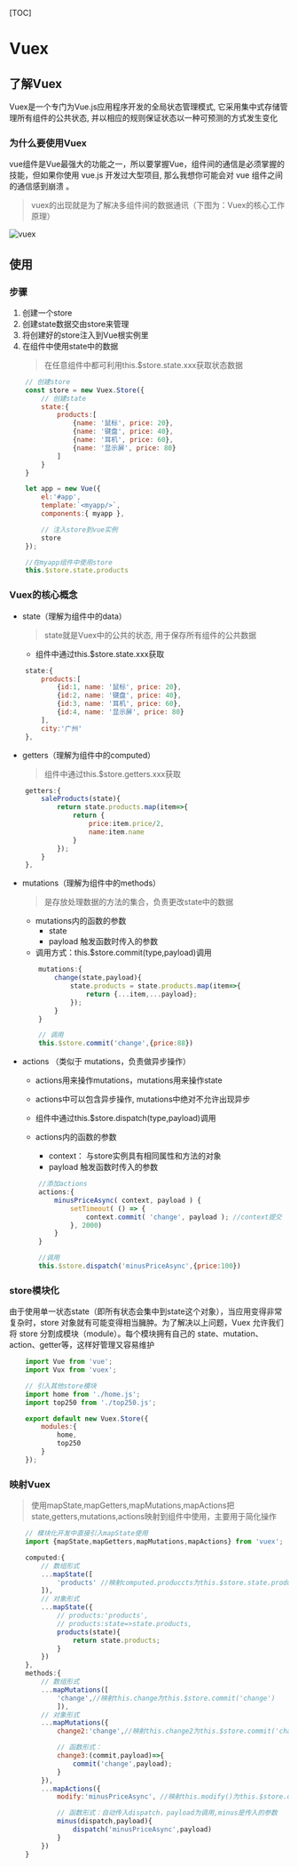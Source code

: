 [TOC]

# Vuex

## 了解Vuex

Vuex是一个专门为Vue.js应用程序开发的全局状态管理模式, 它采用集中式存储管理所有组件的公共状态, 并以相应的规则保证状态以一种可预测的方式发生变化

### 为什么要使用Vuex

vue组件是Vue最强大的功能之一，所以要掌握Vue，组件间的通信是必须掌握的技能，但如果你使用 vue.js 开发过大型项目, 那么我想你可能会对 vue 组件之间的通信感到崩溃 。
>vuex的出现就是为了解决多组件间的数据通讯（下图为：Vuex的核心工作原理）

![vuex](./img/vuex.png "Optional title")


## 使用

### 步骤

1. 创建一个store
2. 创建state数据交由store来管理
3. 将创建好的store注入到Vue根实例里
4. 在组件中使用state中的数据
    > 在任意组件中都可利用this.$store.state.xxx获取状态数据

```javascript
    // 创建store
    const store = new Vuex.Store({
        // 创建state
        state:{
            products:[
                {name: '鼠标', price: 20},
                {name: '键盘', price: 40},
                {name: '耳机', price: 60},
                {name: '显示屏', price: 80}
            ]
        }
    }

    let app = new Vue({
        el:'#app',
        template:`<myapp/>`,
        components:{ myapp },

        // 注入store到vue实例
        store
    });

    //在myapp组件中使用store
    this.$store.state.products
```

### Vuex的核心概念

* state（理解为组件中的data）
    > state就是Vuex中的公共的状态, 用于保存所有组件的公共数据
    * 组件中通过this.$store.state.xxx获取


```javascript
    state:{
        products:[
            {id:1, name: '鼠标', price: 20},
            {id:2, name: '键盘', price: 40},
            {id:3, name: '耳机', price: 60},
            {id:4, name: '显示屏', price: 80}
        ],
        city:'广州'
    },
```

* getters（理解为组件中的computed）
    > 组件中通过this.$store.getters.xxx获取


```javascript
    getters:{
        saleProducts(state){
            return state.products.map(item=>{
                return {
                    price:item.price/2,
                    name:item.name
                }
            });
        }
    },
```

* mutations（理解为组件中的methods）
    > 是存放处理数据的方法的集合，负责更改state中的数据
    - mutations内的函数的参数
        + state
        + payload 触发函数时传入的参数
    * 调用方式：this.$store.commit(type,payload)调用

    ```javascript
        mutations:{
            change(state,payload){
                state.products = state.products.map(item=>{
                    return {...item,...payload};
                });
            }
        }

        // 调用
        this.$store.commit('change',{price:88})
    ```

* actions （类似于 mutations，负责做异步操作）
    * actions用来操作mutations，mutations用来操作state
    * actions中可以包含异步操作, mutations中绝对不允许出现异步
    * 组件中通过this.$store.dispatch(type,payload)调用

    * actions内的函数的参数
        - context： 与store实例具有相同属性和方法的对象
        - payload 触发函数时传入的参数

    ```javascript
        //添加actions
        actions:{ 
            minusPriceAsync( context, payload ) {
                setTimeout( () => {
                    context.commit( 'change', payload ); //context提交
                }, 2000)
            }
        }

        //调用
        this.$store.dispatch('minusPriceAsync',{price:100})
    ```

### store模块化

由于使用单一状态state（即所有状态会集中到state这个对象），当应用变得非常复杂时，store 对象就有可能变得相当臃肿。为了解决以上问题，Vuex 允许我们将 store 分割成模块（module）。每个模块拥有自己的 state、mutation、action、getter等，这样好管理又容易维护

```javascript
    import Vue from 'vue';
    import Vux from 'vuex';

    // 引入其他store模块
    import home from './home.js';
    import top250 from './top250.js';

    export default new Vuex.Store({
        modules:{
            home,
            top250
        }
    });
```


### 映射Vuex
> 使用mapState,mapGetters,mapMutations,mapActions把state,getters,mutations,actions映射到组件中使用，主要用于简化操作

```javascript
    // 模块化开发中直接引入mapState使用
    import {mapState,mapGetters,mapMutations,mapActions} from 'vuex';

    computed:{
        // 数组形式
        ...mapState([
            'products' //映射computed.produccts为this.$store.state.products
        ]),
        // 对象形式
        ...mapState({
            // products:'products',
            // products:state=>state.products,
            products(state){
                return state.products;
            }
        })
    },
    methods:{
        // 数组形式
        ...mapMutations([
            'change',//映射this.change为this.$store.commit('change')
            ]),
        // 对象形式
        ...mapMutations({
            change2:'change',//映射this.change2为this.$store.commit('change')

            // 函数形式：
            change3:(commit,payload)=>{
                commit('change',payload);
            }
        }),
        ...mapActions({
            modify:'minusPriceAsync', //映射this.modify()为this.$store.dispatch('minusPriceAsync'),

            // 函数形式：自动传入dispatch，payload为调用,minus是传入的参数
            minus(dispatch,payload){
                dispatch('minusPriceAsync',payload)
            }
        })
    }
```